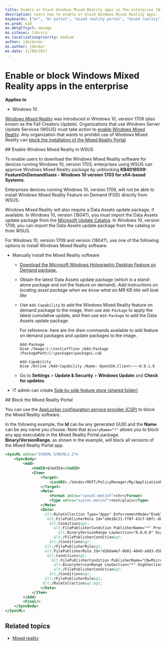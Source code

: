 ```yaml
---
title: Enable or block Windows Mixed Reality apps in the enterprise (Windows 10)
description: Learn how to enable or block Windows Mixed Reality apps.
keyboards: ["mr", "mr portal", "mixed reality portal", "mixed reality"]
ms.prod: w10
ms.mktglfcycl: manage
ms.sitesec: library
ms.localizationpriority: medium
author: jdeckerms
ms.author: jdecker
ms.date: 11/09/2017
---
```


# Enable or block Windows Mixed Reality apps in the enterprise

**Applies to**

-   Windows 10


[Windows Mixed Reality](https://blogs.windows.com/windowsexperience/2017/10/03/the-era-of-windows-mixed-reality-begins-october-17/) was introduced in Windows 10, version 1709 (also known as the Fall Creators Update). Organizations that use Windows Server Update Services (WSUS) must take action to [enable Windows Mixed Reality](#enable). Any organization that wants to prohibit use of Windows Mixed Reality can [block the installation of the Mixed Reality Portal](#block).


<span id="enable" />
## Enable Windows Mixed Reality in WSUS

To enable users to download the Windows Mixed Reality software for devices running Windows 10, version 1703, enterprises using WSUS can approve Windows Mixed Reality package by unblocking **KB4016509: FeatureOnDemandOasis - Windows 10 version 1703 for x64-based Systems**. 


Enterprises devices running Windows 10, version 1709, will not be able to install Windows Mixed Reality Feature on Demand (FOD) directly from WSUS. 

Windows Mixed Reality will also require a Data Assets update package, if available. In Windows 10, version (1804?), you must import the Data Assets update package from the [Microsoft Update Catalog](http://www.catalog.update.microsoft.com/). In Windows 10, version 1709, you can import the Data Assets update package from the catalog or from WSUS. 


For Windows 10, version 1709 and version (1804?), use one of the following options to install Windows Mixed Reality software:

- Manually install the Mixed Reality software 
  
  - [Download the Microsoft Windows Holographic Desktop Feature on Demand package.](http://download.microsoft.com/download/6/F/8/6F816172-AC7D-4F45-B967-D573FB450CB7/Microsoft-Windows-Holographic-Desktop-FOD-Package.cab)

  - Obtain the latest Data Assets update package (which is a stand-alone package and not the feature on demand). *Add instructions on locating asset package when we know what an MR KB title will look like* 
 
  - Use `Add-Capability` to add the Windows Mixed Reality feature on demand package to the image, then use `Add-Package` to apply the latest cumulative update, and then use `Add-Package` to add the Data Assets update package. 
  
    For reference: here are the dism commands available to add feature on demand packages and update packages to the image. 
 
    ```
    Add-Package  
    Dism /Image:C:\test\offline /Add-Package /PackagePath:C:\packages\package1.cab 
    ``` 
    ```
    Add-Capability  
    Dism /Online /Add-Capability /Name: OpenSSH.Client~~~~0.0.1.0  
    ```
 
  - Go to **Settings** > **Update & Security** > **Windows Update** and **Check for updates**.
      
- IT admin can create [Side by side feature store (shared folder)](https://technet.microsoft.com/library/jj127275.aspx)


<span id="block" /> 
## Block the Mixed Reality Portal

You can use the [AppLocker configuration service provider (CSP)](https://docs.microsoft.com/windows/client-management/mdm/applocker-csp) to block the Mixed Reality software.

In the following example, the **Id** can be any generated GUID and the **Name** can be any name you choose. Note that `BinaryName="*"` allows you to block any app executable in the Mixed Reality Portal package. **Binary/VersionRange**, as shown in the example, will block all versions of the Mixed Reality Portal app.

```xml
<SyncML xmlns="SYNCML:SYNCML1.2">
    <SyncBody>
        <Add>
            <CmdID>$CmdID$</CmdID>
            <Item>
                <Target>
                    <LocURI>./Vendor/MSFT/PolicyManager/My/ApplicationManagement/ApplicationRestrictions</LocURI>
                </Target>
                <Meta>
                    <Format xmlns="syncml:metinf">chr</Format>
                    <Type xmlns="syncml:metinf">text/plain</Type>
                </Meta>
                <Data>  
                  &lt;RuleCollection Type="Appx" EnforcementMode="Enabled"&gt;
                   &lt;FilePublisherRule Id="a9e18c21-ff8f-43cf-b9fc-db40eed693ba" Name="(Default Rule) All signed packaged apps" Description="Allows members of the Everyone group to run packaged apps that are signed." UserOrGroupSid="S-1-1-0" Action="Allow"&gt;
                    &lt;Conditions&gt;
                      &lt;FilePublisherCondition PublisherName="*" ProductName="*" BinaryName="*"&gt;
                        &lt;BinaryVersionRange LowSection="0.0.0.0" HighSection="*" /&gt;
                      &lt;/FilePublisherCondition&gt;
                    &lt;/Conditions&gt;
                  &lt;/FilePublisherRule&gt;
                  &lt;FilePublisherRule Id="d26da4e7-0b01-484d-a8d3-d5b5341b2d55" Name="Block Mixed Reality Portal" Description="" UserOrGroupSid="S-1-1-0" Action="Deny"&gt;
                   &lt;Conditions&gt;
                     &lt;FilePublisherCondition PublisherName="CN=Microsoft Windows, O=Microsoft Corporation, L=Redmond, S=Washington, C=US" ProductName="Microsoft.Windows.HolographicFirstRun" BinaryName="*"&gt;
                      &lt;BinaryVersionRange LowSection="*" HighSection="*" /&gt;
                      &lt;/FilePublisherCondition&gt;
                    &lt;/Conditions&gt;
                  &lt;/FilePublisherRule&gt;
                 &lt;/RuleCollection&gt;&gt;
                </Data>
            </Item>
        </Add>
        <Final/>
    </SyncBody>
</SyncML>

``` 


## Related topics

- [Mixed reality](https://developer.microsoft.com/windows/mixed-reality/mixed_reality)